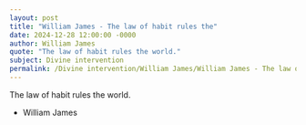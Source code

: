 ```yaml
---
layout: post
title: "William James - The law of habit rules the"
date: 2024-12-28 12:00:00 -0000
author: William James
quote: "The law of habit rules the world."
subject: Divine intervention
permalink: /Divine intervention/William James/William James - The law of habit rules the
---
```


The law of habit rules the world.

- William James
